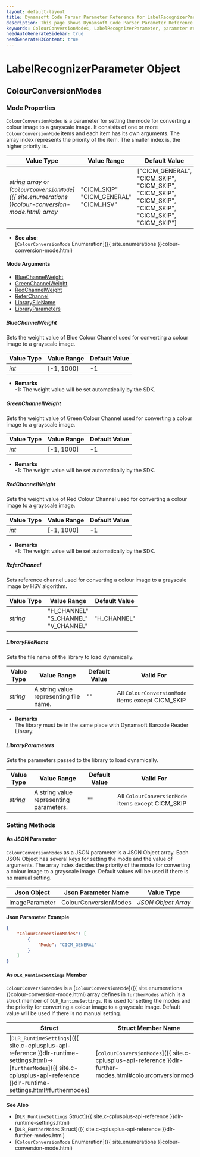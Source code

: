 ```yaml
---
layout: default-layout
title: Dynamsoft Code Parser Parameter Reference for LabelRecognizerParameter Object - ColourConversionModes
description: This page shows Dynamsoft Code Parser Parameter Reference for LabelRecognizerParameter Object - ColourConversionModes.
keywords: ColourConversionModes, LabelRecognizerParameter, parameter reference, parameter
needAutoGenerateSidebar: true
needGenerateH3Content: true
---
```



# LabelRecognizerParameter Object

## ColourConversionModes

### Mode Properties
`ColourConversionModes` is a parameter for setting the mode for converting a colour image to a grayscale image. It consisits of one or more `ColourConversionMode` items and each item has its own arguments. The array index represents the priority of the item. The smaller index is, the higher priority is.

| Value Type | Value Range | Default Value |
| ---------- | ----------- | ------------- |
| *string array* or *[`ColourConversionMode`]({{ site.enumerations }}colour-conversion-mode.html) array* | "CICM_SKIP"<br>"CICM_GENERAL"<br>"CICM_HSV" | ["CICM_GENERAL", "CICM_SKIP", "CICM_SKIP", "CICM_SKIP", "CICM_SKIP", "CICM_SKIP", "CICM_SKIP", "CICM_SKIP"] |

- **See also**:   
    [`ColourConversionMode` Enumeration]({{ site.enumerations }}colour-conversion-mode.html)
    
#### Mode Arguments
- [BlueChannelWeight](#bluechannelweight)
- [GreenChannelWeight](#greenchannelweight)
- [RedChannelWeight](#redchannelweight)
- [ReferChannel](#referchannel)
- [LibraryFileName](#libraryfilename)
- [LibraryParameters](#libraryparameters)
 
##### BlueChannelWeight 
Sets the weight value of Blue Colour Channel used for converting a colour image to a grayscale image.

| Value Type | Value Range | Default Value | 
| ---------- | ----------- | ------------- |
| *int* | [-1, 1000] | -1 |         

- **Remarks**     
  -1: The weight value will be set automatically by the SDK. 
  

##### GreenChannelWeight 
Sets the weight value of Green Colour Channel used for converting a colour image to a grayscale image.

| Value Type | Value Range | Default Value | 
| ---------- | ----------- | ------------- |
| *int* | [-1, 1000] | -1 |         

- **Remarks**     
  -1: The weight value will be set automatically by the SDK. 


##### RedChannelWeight 
Sets the weight value of Red Colour Channel used for converting a colour image to a grayscale image.

| Value Type | Value Range | Default Value | 
| ---------- | ----------- | ------------- |
| *int* | [-1, 1000] | -1 |         

- **Remarks**     
  -1: The weight value will be set automatically by the SDK. 

##### ReferChannel 
Sets reference channel used for converting a colour image to a grayscale image by HSV algorithm.

| Value Type | Value Range | Default Value | 
| ---------- | ----------- | ------------- |
| *string* |     "H_CHANNEL"<br>"S_CHANNEL"<br>"V_CHANNEL" | "H_CHANNEL" |         

##### LibraryFileName 
Sets the file name of the library to load dynamically.

| Value Type | Value Range | Default Value | Valid For | 
| ---------- | ----------- | ------------- | ----------- |
| *string* | A string value representing file name. | "" | All `ColourConversionMode` items except CICM_SKIP |         


- **Remarks**     
  The library must be in the same place with Dynamsoft Barcode Reader Library.


##### LibraryParameters 
Sets the parameters passed to the library to load dynamically.

| Value Type | Value Range | Default Value | Valid For | 
| ---------- | ----------- | ------------- | ----------- |
| *string* | A string value representing parameters. | "" | All `ColourConversionMode` items except CICM_SKIP |         


### Setting Methods

#### As JSON Parameter
`ColourConversionModes` as a JSON parameter is a JSON Object array. Each JSON Object has several keys for setting the mode and the value of arguments. The array index decides the priority of the mode for converting a colour image to a grayscale image. Default values will be used if there is no manual setting.


| Json Object |	Json Parameter Name | Value Type |
| ----------- | ------------------- | ---------- |
| ImageParameter | ColourConversionModes | *JSON Object Array* | 

**Json Parameter Example**   
```json
{
    "ColourConversionModes": [
        {
            "Mode": "CICM_GENERAL"
        }
    ]
}
```



#### As `DLR_RuntimeSettings` Member
`ColourConversionModes` is a [`ColourConversionMode`]({{ site.enumerations }}colour-conversion-mode.html) array defines in `furtherModes` which is a struct member of `DLR_RuntimeSettings`. It is used for setting the modes and the priority for converting a colour image to a grayscale image. Default value will be used if there is no manual setting.

| Struct |	Struct Member Name | Value Type |
| ------ | ------------------ | ---------- |
| [`DLR_RuntimeSettings`]({{ site.c-cplusplus-api-reference }}dlr-runtime-settings.html)->[`furtherModes`]({{ site.c-cplusplus-api-reference }}dlr-runtime-settings.html#furthermodes) | [`colourConversionModes`]({{ site.c-cplusplus-api-reference }}dlr-further-modes.html#colourconversionmodes) | [`ColourConversionMode`]({{ site.enumerations }}colour-conversion-mode.html)[8] |


**See Also**    
- [`DLR_RuntimeSettings` Struct]({{ site.c-cplusplus-api-reference }}dlr-runtime-settings.html)
- [`DLR_FurtherModes` Struct]({{ site.c-cplusplus-api-reference }}dlr-further-modes.html)
- [`ColourConversionMode` Enumeration]({{ site.enumerations }}colour-conversion-mode.html)

